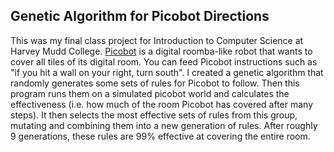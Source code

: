 ## Genetic Algorithm for Picobot Directions 
This was my final class project for Introduction to Computer Science at Harvey Mudd College.
[Picobot](https://www.cs.hmc.edu/picobot/) is a digital roomba-like robot that wants to cover all tiles of its digital room. 
You can feed Picobot instructions such as "if you hit a wall on your right, turn south". 
I created a genetic algorithm that randomly generates some sets of rules for Picobot to follow. Then this program runs them on a simulated picobot world and calculates the effectiveness (i.e. how much of the room Picobot has covered after many steps). It then selects the most effective sets of rules from this group, mutating and combining them into a new generation of rules. After roughly 9 generations, these rules are 99% effective at covering the entire room.
